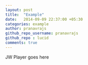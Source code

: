 ```yaml
---
layout: post
title:  "Example"
date:   2014-09-09 22:37:00 +05:30
categories: example
author: pranavrajs
github_repo_username: pranavrajs
github_repo : lucid
comments: true
---
```

 <!-- 嵌入播放器开始 -->
<div id="mediaplayer">JW Player goes here</div>
<script type="text/javascript">
		jwplayer("mediaplayer").setup({
	
			file: "http://l.symi.ml/やくそく.mp3",
                        width: "100%",
                        height: "5%",
                  <!--  aspectratio: "16:9", -->
		skin: {
                           name: "vapor"
		}
		});
</script> 
<!-- 嵌入播放器结束 -->

<!-- more -->











